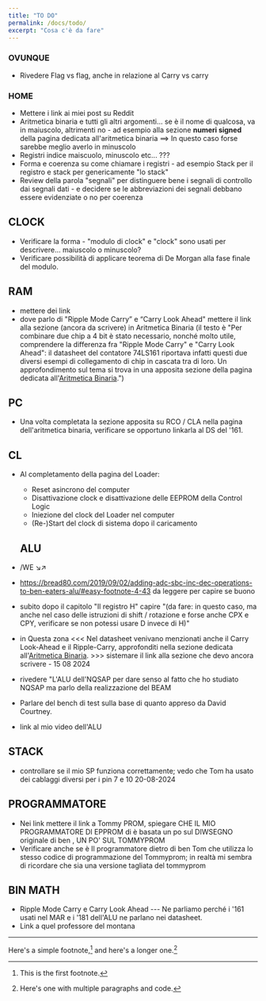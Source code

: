```yaml
---
title: "TO DO"
permalink: /docs/todo/
excerpt: "Cosa c'è da fare"
---
```


### OVUNQUE

- Rivedere Flag vs flag, anche in relazione al Carry vs carry

### HOME

- Mettere i link ai miei post su Reddit
- Aritmetica binaria e tutti gli altri argomenti... se è il nome di qualcosa, va in maiuscolo, altrimenti no - ad esempio alla sezione **numeri signed** della pagina dedicata all'aritmetica binaria ==> In questo caso forse sarebbe meglio averlo in minuscolo
- Registri indice maiscuolo, minuscolo etc... ???
- Forma e coerenza su come chiamare i registri - ad esempio Stack per il registro e stack per genericamente "lo stack"
- Review della parola "segnali" per distinguere bene i segnali di controllo dai segnali dati - e decidere se le abbreviazioni dei segnali debbano essere evidenziate o no per coerenza

## CLOCK

- Verificare la forma - "modulo di clock" e "clock" sono usati per descrivere... maiuscolo o minuscolo?
- Verificare possibilità di applicare teorema di De Morgan alla fase finale del modulo.

## RAM

- mettere dei link
- dove parlo di "Ripple Mode Carry” e “Carry Look Ahead" mettere il link alla sezione (ancora da scrivere) in Aritmetica Binaria (il testo è "Per combinare due chip a 4 bit è stato necessario, nonché molto utile, comprendere la differenza fra "Ripple Mode Carry" e "Carry Look Ahead": il datasheet del contatore 74LS161 riportava infatti questi due diversi esempi di collegamento di chip in cascata tra di loro. Un approfondimento sul tema si trova in una apposita sezione della pagina dedicata all'[Aritmetica Binaria](../math).")

## PC

- Una volta completata la sezione apposita su RCO / CLA nella pagina dell'aritmetica binaria, verificare se opportuno linkarla al DS del '161.

## CL

- Al completamento della pagina del Loader:
  - Reset asincrono del computer
  - Disattivazione clock e disattivazione delle EEPROM della Control Logic
  - Iniezione del clock del Loader nel computer
  - (Re-)Start del clock di sistema dopo il caricamento

  ## ALU

- /WE ↘↗
- https://bread80.com/2019/09/02/adding-adc-sbc-inc-dec-operations-to-ben-eaters-alu/#easy-footnote-4-43 da leggere per capire se buono
- subito dopo il capitolo "Il registro H" capire "(da fare: in questo caso, ma anche nel caso delle istruzioni di shift / rotazione e forse anche CPX e CPY, verificare se non potessi usare D invece di H)"
- in Questa zona <<< Nel datasheet venivano menzionati anche il Carry Look-Ahead e il Ripple-Carry, approfonditi nella sezione dedicata all'[Aritmetica Binaria](../math/#). >>> sistemare il link alla sezione che devo ancora scrivere - 15 08 2024
- rivedere "L'ALU dell'NQSAP per dare senso al fatto che ho studiato NQSAP ma parlo della realizzazione del BEAM
- Parlare del bench di test sulla base di quanto appreso da David Courtney.
- link al mio video dell'ALU

## STACK

- controllare se il mio SP funziona correttamente; vedo che Tom ha usato dei cablaggi diversi per i pin 7 e 10   20-08-2024

## PROGRAMMATORE

- Nei link mettere il link a Tommy PROM, spiegare  CHE IL MIO PROGRAMMATORE DI EPPROM  di è basata un po sul DIWSEGNO  originale di ben , UN PO' SUL TOMMYPROM
- Verificare anche se è Il programmatore dietro di ben Tom che utilizza lo stesso codice di programmazione del Tommyprom; in realtà mi sembra di ricordare che sia una versione tagliata del tommyprom

## BIN MATH

- Ripple Mode Carry e Carry Look Ahead --- Ne parliamo perché i '161 usati nel MAR e i '181 dell'ALU ne parlano nei datasheet.
- Link a quel professore del montana

---
Here's a simple footnote,[^1] and here's a longer one.[^bignote]

[^1]: This is the first footnote.

[^bignote]: Here's one with multiple paragraphs and code.
